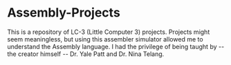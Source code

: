 # Assembly-Projects
This is a repository of LC-3 (Little Computer 3) projects. Projects might seem meaningless, but using this assembler simulator allowed me to understand the Assembly language.
I had the privilege of being taught by -- the creator himself -- Dr. Yale Patt and Dr. Nina Telang.

